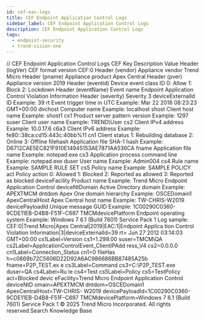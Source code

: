 ```yaml
---
id: cef-eac-logs
title: CEF Endpoint Application Control Logs
sidebar_label: CEF Endpoint Application Control Logs
description: CEF Endpoint Application Control Logs
tags:
  - endpoint-security
  - trend-vision-one
---
```


/*<![CDATA[*/ $('#title').html($('meta[name=map-description]').attr('content')); /*]]>*/ CEF Endpoint Application Control Logs CEF Key Description Value Header (logVer) CEF format version CEF:0 Header (vendor) Appliance vendor Trend Micro Header (pname) Appliance product Apex Central Header (pver) Appliance version 2019 Header (eventid) Device event class ID 0: Allow 1: Block 2: Lockdown Header (eventName) Event name Endpoint Application Control Violation Information Header (severity) Severity 3 deviceExternalId ID Example: 39 rt Event trigger time in UTC Example: Mar 22 2018 08:23:23 GMT+00:00 dvchost Computer name Example: localhost shost Client host name Example: shost1 cs1 Product server pattern version Example: 1297 suser Client user name Example: TREND\User cs2 Client IPv4 address Example: 10.0.17.6 c6a3 Client IPv6 address Example: fe80::38ca:cd15:443c:40bb%11 cn1 Client status 1: Rebuilding database 2: Online 3: Offline filehash Application file SHA-1 hash Example: D6712CAE5EC821F910E14945153AE7871AA536CA fname Application file name Example: notepad.exe cs3 Application process command line Example: notepad.exe duser User name Example: Admin004 cs4 Rule name Example: SAMPLE RULE SET cs5 Policy name Example: SAMPLE POLICY act Policy action 0: Allowed 1: Blocked 2: Reported as allowed 3: Reported as blocked deviceFacility Product name Example: Trend Micro Endpoint Application Control deviceNtDomain Active Directory domain Example: APEXTMCM dntdom Apex One domain hierarchy Example: OSCEDomain1 ApexCentralHost Apex Central host name Example: TW-CHRIS-W2019 devicePayloadId Unique message GUID Example: 1C00290C0360-9CDE11EB-D4B8-F51F-C697 TMCMdevicePlatform Endpoint operating system Example: Windows 7 6.1 (Build 7601) Service Pack 1 Log sample: CEF:0|Trend Micro|Apex Central|2019|EAC:1|Endpoint Applica tion Control Violation Information|3|deviceExternalId=39 rt= Jun 27 2012 03:14:03 GMT+00:00 cs1Label=Version cs1=1.299.00 suser=TMCM\\QA cs2Label=ApplicationControlEvent_ClientIPAdd ress_V4 cs2=0.0.0.0 cn1Label=Connection_Status cn1=0 fileHas h=c0869b72C5606D22D92A6AC986686BB87485A25b fname=P2P_TEST.ex e cs3Label=Command cs3=C:\\P2P_TEST.exe duser=QA cs4Label=Ru le cs4=Test cs5Label=Policy cs5=TestPolicy act=Blocked devic eFacility=Trend Micro Endpoint Application Control deviceNtD omain=APEXTMCM dntdom=OSCEDomain1 ApexCentralHost=TW-CHRIS- W2019 devicePayloadId=1C00290C0360-9CDE11EB-D4B8-F51F-C697 TMCMdevicePlatform=Windows 7 6.1 (Build 7601) Service Pack 1 © 2025 Trend Micro Incorporated. All rights reserved.Search Knowledge Base